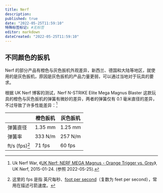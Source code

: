 ```yaml
---
title: Nerf
description:
published: true
date: "2022-05-25T11:59:10"
特殊标签标记: #无标签
editor: markdown
dateCreated: "2022-05-25T11:59:10"
---
```


## 不同颜色的扳机

Nerf 的部分产品有橙色与灰色扳机外观差异，新西兰、德国和大陆等地区，就使用的是灰色扳机，原因是灰色扳机的产品力量更弱，可以通过当地对于玩具的要求。

根据 UK Nerf 博客的测试，Nerf N-STRIKE Elite Mega Magnus Blaster 这款玩具的橙色与灰色扳机的弹簧有微妙的差异，两者的弹簧仅有 0.1 毫米直径的差异，不过导致了许多性能差异：[^nmmotvg]

[^nmmotvg]: Uk Nerf War, 《[UK Nerf: NERF MEGA Magnus - Orange Trigger vs. Grey](https://web.archive.org/web/20150207025217/https://uknerf.blogspot.com/2015/01/nerf-mega-magnus-orange-trigger-vs-grey.html)》, UK Nerf, 2015-01-24. (参照 2022-05-25).

|                  | 橙色扳机 | 灰色扳机 |
| ---------------- | -------- | -------- |
| 弹簧直径         | 1.35 mm  | 1.25 mm  |
| 弹簧率           | 333 N/m  | 257 N/m  |
| ft/s (fps)[^fps] | 71 fps   | 60 fps   |

[^fps]: 这里的 fps 是指 英尺每秒、[foot per second](https://en.wikipedia.org/wiki/Foot_per_second)（复数为 feet per second），常用在描述弓箭速度。
